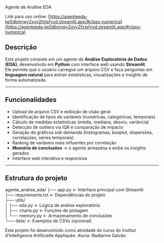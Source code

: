 Agente de Análise EDA

Link para uso online:  [https://agenteeda-ke5dbmrwy2xvv2fxtsfyvd.streamlit.app/#class-numerica](https://agenteeda-ke5dbmrwy2xvv2fxtsfyvd.streamlit.app/#class-numerica)

##  Descrição

Este projeto consiste em um agente de **Análise Exploratória de Dados (EDA)**, desenvolvido em **Python** com interface web usando **Streamlit**.  
Ele permite que o usuário carregue um arquivo CSV e faça perguntas em **linguagem natural** para extrair estatísticas, visualizações e insights de forma automatizada.

---

##  Funcionalidades

-  Upload de arquivo CSV e exibição de visão geral  
-  Identificação de tipos de variáveis (numéricas, categóricas, temporais)  
-  Cálculo de medidas estatísticas (média, mediana, desvio, variância)  
-  Detecção de outliers via IQR e comparação de impacto  
-  Geração de gráficos sob demanda (histogramas, boxplot, dispersões, correlações, séries temporais)  
-  Ranking de variáveis mais influentes por correlação  
-  **Memória de conclusões** → o agente armazena e exibe os insights gerados  
-  Interface web interativa e responsiva

---

##  Estrutura do projeto

agente_analise_eda/
├── app.py                ← Interface principal com Streamlit  
├── requirements.txt      ← Dependências do projeto  
├── utils/  
│   ├── eda.py             ← Lógica de análise exploratória  
│   ├── charts.py          ← Funções de plotagem  
│   └── memory.py          ← Armazenamento de conclusões  
└── data/                  ← Exemplos de CSVs (opcional)  


Este projeto foi desenvolvido como atividade do curso do Institut d'Intelligence Artificielle Appliquée.
Aluna: Nadianne Galvão
